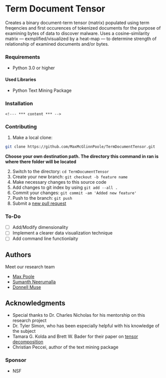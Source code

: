 # Term Document Tensor

Creates a binary document-term tensor (matrix) populated using term freqencies and first occurences of tokenized documents for the purpose of examining bytes of data to discover malware. Uses a cosine-similarity matrix — exmplified/visualized by a heat-map — to determine strength of relationship of examined documents and/or bytes.

### Requirements

* Python 3.0 or higher

#### Used Libraries 

* Python Text Mining Package

### Installation
```
<!--- *** content *** -->
```

### Contributing

1. Make a local clone: 
  ```sh
  git clone https://github.com/MaxMcGlinnPoole/TermDocumentTensor.git
  ```
  **Choose your own destination path. The directory this command in ran is where there folder will be located**

2. Switch to the directory: `cd TermDocumentTensor` 
3. Create your new branch: `git checkout -b feature name`
4. Make necessary changes to this source code
5. Add changes to git index by using `git add --all .`
6. Commit your changes: `git commit -am 'Added new feature'`
7. Push to the branch: `git push`
8. Submit a [new pull request](https://github.com/MaxMcGlinnPoole/TermDocumentTensor/pull/new)

### To-Do

- [ ] Add/Modify dimensionality
- [ ] Implement a clearer data visualization technique
- [ ] Add command line functionlaity

## Authors 
Meet our research team
* [Max Poole](https://github.com/MaxMcGlinnPoole)
* [Sumanth Neerumalla](https://github.com/sumanthneerumalla)
* [Donnell Muse](https://github.com/Donnell794)

## Acknowledgments

* Special thanks to Dr. Charles Nicholas for his mentorship on this research project
* Dr. Tyler Simon, who has been especially helpful with his knowledge of the subject
* Tamara G. Kolda and Brett W. Bader for their paper on [tensor decomposition](http://www.sandia.gov/~tgkolda/pubs/pubfiles/TensorReview.pdf) 
* Christian Peccei, author of the text mining package

### Sponsor

* NSF